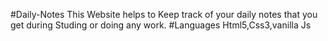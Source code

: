 #Daily-Notes
	This Website helps to Keep track of your daily notes that 
	you get during Studing or doing any work.
#Languages
	Html5,Css3,vanilla Js 
